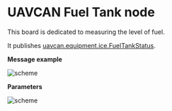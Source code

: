 # UAVCAN Fuel Tank node

This board is dedicated to measuring the level of fuel.

It publishes [uavcan.equipment.ice.FuelTankStatus](https://dronecan.github.io/Specification/7._List_of_standard_data_types/#fueltankstatus).

**Message example**

![scheme](fuel_tank_message.png?raw=true "msg")

**Parameters**

![scheme](fuel_tank_params.png?raw=true "params")
